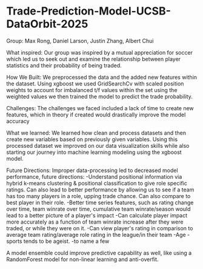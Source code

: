 # Trade-Prediction-Model-UCSB-DataOrbit-2025

Group: Max Rong, Daniel Larson, Justin Zhang, Albert Chui

What inspired: Our group was inspired by a mutual appreciation for soccer which led us to seek out and examine the relationship between player statistics and their probability of being traded.

How We Built: We preprocessed the data and the added new features within the dataset. Using xgboost we used GridSearchCv with scaled position weights to account for imbalanced t/f values within the set using the weighted values we then trained the model to predict the trade probability.

Challenges: The challenges we faced included a lack of time to create new features, which in theory if created would drastically improve the model accuracy

What we learned: We learned how clean and process datasets and then create new variables based on previously given variables. Using this processed dataset we improved on our data visualization skills while also starting our journey into machine learning modeling using the xgboost model.

Future Directions:
Improper data-processing led to decreased model performance, future directions:
-Understand positional information via hybrid k-means clustering & positional classification to give role specific ratings. Can also lead to better performance by allowing us to see if a team has too many players in a role, upping trade chance. Can also compare to best player in their role.
-Better time series features, such as rating change over time, team winrate over time, cumulative team winrate/season would lead to a better picture of a player's impact
-Can calculate player impact more accurately as a function of team winrate increase after they were traded, or while they were on it.
-Can view player's rating in comparison to average team rating/average role rating in the league/in their team
-Age - sports tends to be ageist.
-to name a few

A model ensemble could improve predictive capability as well, like using a RandomForest model for non-linear learning and anti-overfit. 

